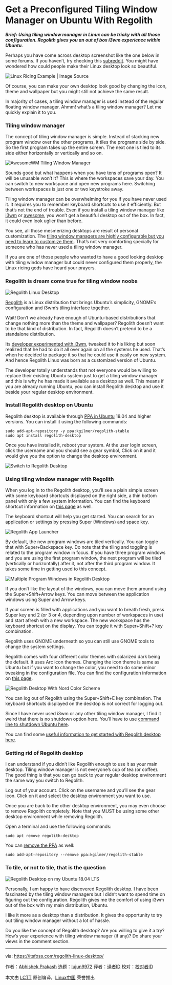 [#]: collector: (lujun9972)
[#]: translator: ( )
[#]: reviewer: ( )
[#]: publisher: ( )
[#]: url: ( )
[#]: subject: (Get a Preconfigured Tiling Window Manager on Ubuntu With Regolith)
[#]: via: (https://itsfoss.com/regolith-linux-desktop/)
[#]: author: (Abhishek Prakash https://itsfoss.com/author/abhishek/)

Get a Preconfigured Tiling Window Manager on Ubuntu With Regolith
======

_**Brief: Using tiling window manager in Linux can be tricky with all those configuration. Regolith gives you an out of box i3wm experience within Ubuntu.**_

Perhaps you have come across desktop screenshot like the one below in some forums. If you haven’t, try checking this [subreddit][1]. You might have wondered how could people make their Linux desktop look so beautiful.

![Linux Ricing Example | Image Source][2]

Of course, you can make your own desktop look good by changing the icon, theme and wallpaper but you might still not achieve the same result.

In majority of cases, a tiling window manager is used instead of the regular floating window manager. Ahmm! what’s a tiling window manager? Let me quickly explain it to you.

### Tiling window manager

The concept of tiling window manager is simple. Instead of stacking new program window over the other programs, it tiles the programs side by side. So the first program takes up the entire screen. The next one is tiled to its side either horizontally or vertically and so on.

![AwesomeWM Tiling Window Manager][3]

Sounds good but what happens when you have tens of programs open? It will be unusable won’t it? This is where the workspaces save your day. You can switch to new workspace and open new programs here. Switching between workspaces is just one or two keystroke away.

Tiling window manager can be overwhelming for you if you have never used it. It requires you to remember keyboard shortcuts to use it efficiently. But that’s not the end of trouble. Even if you install a tiling window manager like [i3wm][4] or [awesome][5], you won’t get a beautiful desktop out of the box. In fact, it could even look uglier than before.

You see, all those mesmerizing desktops are result of personal customization. The [tiling window managers are highly configurable but you need to learn to customize them][6]. That’s not very comforting specially for someone who has never used a tiling window manager.

If you are one of those people who wanted to have a good looking desktop with tiling window manager but could never configured them properly, the Linux ricing gods have heard your prayers.

### Regolith is dream come true for tiling window noobs

![Regolith Linux Desktop][7]

[Regolith][8] is a Linux distribution that brings Ubuntu’s simplicity, GNOME’s configuration and i3wm’s tiling interface together.

Wait! Don’t we already have enough of Ubuntu-based distributions that change nothing more than the theme and wallpaper? Regolith doesn’t want to be that kind of distribution. In fact, Regolith doesn’t pretend to be a standalone distribution.

Its [developer experimented with i3wm][9], tweaked it to his liking but soon realized that he had to do it all over again on all the systems he used. That’s when he decided to package it so that he could use it easily on new system. And hence Regolith Linux was born as a customized version of Ubuntu.

The developer totally understands that not everyone would be willing to replace their existing Ubuntu system just to get a tiling window manager and this is why he has made it available as a desktop as well. This means if you are already running Ubuntu, you can install Regolith desktop and use it beside your regular desktop environment.

### Install Regolith desktop on Ubuntu

Regolith desktop is available through [PPA in Ubuntu][10] 18.04 and higher versions. You can install it using the following commands:

```
sudo add-apt-repository -y ppa:kgilmer/regolith-stable
sudo apt install regolith-desktop
```

Once you have installed it, reboot your system. At the user login screen, click the username and you should see a gear symbol, Click on it and it would give you the option to change the desktop environment.

![Switch to Regolith Desktop][11]

### Using tiling window manager with Regolith

When you log in to the Regolith desktop, you’ll see a plain simple screen with some keyboard shortcuts displayed on the right side, a thin bottom panel with only a few system information. You can find the keyboard shortcut information on [this page][12] as well.

The keyboard shortcut will help you get started. You can search for an application or settings by pressing Super (Windows) and space key.

![Regolith App Launcher][13]

By default, the new program windows are tiled vertically. You can toggle that with Super+Backspace key. Do note that the tiling and toggling is related to the program window in focus. If you have three program windows and you are using the first program window, the next program will be tiled (vertically or horizontally) after it, not after the third program window. It takes some time in getting used to this concept.

![Multiple Program Windows in Regolith Desktop][14]

If you don’t like the layout of the windows, you can move them around using the Super+Shift+Arrow keys. You can move between the application windows using Super and Arrow keys.

If your screen is filled with applications and you want to breath fresh, press Super key and 2 (or 3 or 4, depending upon number of workspaces in use) and start afresh with a new workspace. The new workspace has the keyboard shortcut on the display. You can toggle it with Super+Shift+? key combination.

Regolith uses GNOME underneath so you can still use GNOME tools to change the system settings.

Regolith comes with four different color themes with solarized dark being the default. It uses Arc icon themes. Changing the icon theme is same as Ubuntu but if you want to change the color, you need to do some minor tweaking in the configuration file. You can find the configuration information on [this page][15].

![Regolith Desktop With Nord Color Scheme][16]

You can log out of Regolith using the Super+Shift+E key combination. The keyboard shortcuts displayed on the desktop is not correct for logging out.

Since I have never used i3wm or any other tiling window manager, I find it weird that there is no shutdown option here. You’ll have to use [command line to shutdown Ubuntu here][17].

You can find some [useful information to get started with Regolith desktop here][18].

### Getting rid of Regolith desktop

I can understand if you didn’t like Regolith enough to use it as your main desktop. Tiling window manager is not everyone’s cup of tea (or coffee). The good thing is that you can go back to your regular desktop environment the same way you switch to Regolith.

Log out of your account. Click on the username and you’ll see the gear icon. Click on it and select the desktop environment you want to use.

Once you are back to the other desktop environment, you may even choose to remove Regolith completely. Note that you MUST be using some other desktop environment while removing Regolith.

Open a terminal and use the following commands:

```
sudo apt remove regolith-desktop
```

You can [remove the PPA][19] as well:

```
sudo add-apt-repository --remove ppa:kgilmer/regolith-stable
```

### To tile, or not to tile, that is the question

![Regolith Desktop on my Ubuntu 18.04 LTS][20]

Personally, I am happy to have discovered Regolith desktop. I have been fascinated by the tiling window managers but I didn’t want to spend time on figuring out the configuration. Regolith gives me the comfort of using i3wm out of the box with my main distribution, Ubuntu.

I like it more as a desktop than a distribution. It gives the opportunity to try out tiling window manager without a lot of hassle.

Do you like the concept of Regolith desktop? Are you willing to give it a try? How’s your experience with tiling window manager (if any)? Do share your views in the comment section.

--------------------------------------------------------------------------------

via: https://itsfoss.com/regolith-linux-desktop/

作者：[Abhishek Prakash][a]
选题：[lujun9972][b]
译者：[译者ID](https://github.com/译者ID)
校对：[校对者ID](https://github.com/校对者ID)

本文由 [LCTT](https://github.com/LCTT/TranslateProject) 原创编译，[Linux中国](https://linux.cn/) 荣誉推出

[a]: https://itsfoss.com/author/abhishek/
[b]: https://github.com/lujun9972
[1]: https://www.reddit.com/r/unixporn/
[2]: https://i0.wp.com/itsfoss.com/wp-content/uploads/2019/09/linux-ricing-example.jpg?ssl=1
[3]: https://i1.wp.com/itsfoss.com/wp-content/uploads/2019/09/awesome-window-anager.jpg?resize=800%2C450&ssl=1
[4]: https://i3wm.org/
[5]: https://awesomewm.org/
[6]: https://fedoramagazine.org/getting-started-i3-window-manager/
[7]: https://i0.wp.com/itsfoss.com/wp-content/uploads/2019/09/regolith-linux-desktop-screenshot-apps.jpg?ssl=1
[8]: https://regolith-linux.org/
[9]: https://regolith-linux.org/motivations.html
[10]: https://itsfoss.com/ppa-guide/
[11]: https://i0.wp.com/itsfoss.com/wp-content/uploads/2019/09/change-to-regolith-desktop.jpg?resize=800%2C400&ssl=1
[12]: https://regolith-linux.org/keybindings.html
[13]: https://i0.wp.com/itsfoss.com/wp-content/uploads/2019/09/regolith-app-launcher.jpg?ssl=1
[14]: https://i0.wp.com/itsfoss.com/wp-content/uploads/2019/09/regolith-desktop-tiled-windows.jpg?ssl=1
[15]: https://regolith-linux.org/configuring.html
[16]: https://i0.wp.com/itsfoss.com/wp-content/uploads/2019/09/regolith-desktop-with-nord-color-scheme.jpg?ssl=1
[17]: https://itsfoss.com/schedule-shutdown-ubuntu/
[18]: https://regolith-linux.org/getting_started.html
[19]: https://itsfoss.com/how-to-remove-or-delete-ppas-quick-tip/
[20]: https://i1.wp.com/itsfoss.com/wp-content/uploads/2019/09/regolith-desktop-screenshot.jpg?ssl=1
